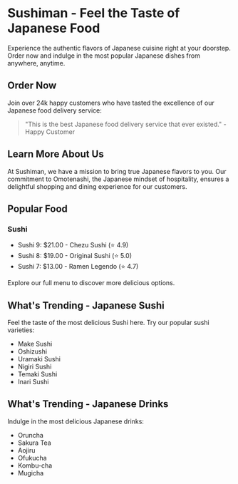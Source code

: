 # Sushiman - Feel the Taste of Japanese Food


Experience the authentic flavors of Japanese cuisine right at your doorstep. Order now and indulge in the most popular Japanese dishes from anywhere, anytime.

## Order Now


Join over 24k happy customers who have tasted the excellence of our Japanese food delivery service:

> "This is the best Japanese food delivery service that ever existed." - Happy Customer

## Learn More About Us

At Sushiman, we have a mission to bring true Japanese flavors to you. Our commitment to Omotenashi, the Japanese mindset of hospitality, ensures a delightful shopping and dining experience for our customers.

## Popular Food

### Sushi

- Sushi 9: $21.00 - Chezu Sushi (⭐️ 4.9)
- Sushi 8: $19.00 - Original Sushi (⭐️ 5.0)
- Sushi 7: $13.00 - Ramen Legendo (⭐️ 4.7)

Explore our full menu to discover more delicious options.

## What's Trending - Japanese Sushi

Feel the taste of the most delicious Sushi here. Try our popular sushi varieties:

- Make Sushi
- Oshizushi
- Uramaki Sushi
- Nigiri Sushi
- Temaki Sushi
- Inari Sushi


## What's Trending - Japanese Drinks

Indulge in the most delicious Japanese drinks:

- Oruncha
- Sakura Tea
- Aojiru
- Ofukucha
- Kombu-cha
- Mugicha


